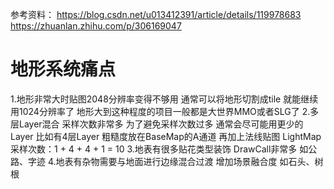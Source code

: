 参考资料：
https://blog.csdn.net/u013412391/article/details/119978683
https://zhuanlan.zhihu.com/p/306169047

# 地形系统痛点
1.地形非常大时贴图2048分辨率变得不够用
    通常可以将地形切割成tile 就能继续用1024分辨率了
    地形大到这种程度的项目一般都是大世界MMO或者SLG了
2.多层Layer混合 采样次数非常多
    为了避免采样次数过多 通常会尽可能用更少的Layer
    比如有4层Layer 粗糙度放在BaseMap的A通道 再加上法线贴图 LightMap
    采样次数：1 + 4 + 4 + 1 = 10
3.地表有很多贴花类型装饰 DrawCall非常多
    如公路、字迹
4.地表有杂物需要与地面进行边缘混合过渡 增加场景融合度
    如石头、树根
